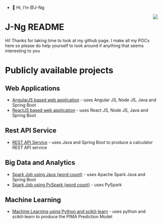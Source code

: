 - 👋 Hi, I’m @J-Ng
<img src="blackcurrent.jpg" align="right" />

# J-Ng README

Hi! Thanks for taking time to look at my github page. I make all my POCs here so please do help yourself to look around if anything that seems interesting to you

# Publicly available projects

## Web Applications

- [AngularJS based web application](https://github.com/J-Ng/) - uses Angular JS, Node JS, Java and Spring Boot
- [ReactJS based web application](https://github.com/J-Ng/) - uses React JS, Node JS, Java and Spring Boot

## Rest API Service

- [REST API Service](https://github.com/J-Ng/) - uses Java and Spring Boot to produce a calculator REST API service

## Big Data and Analytics

- [Spark Job using Java (word count)](https://github.com/J-Ng/) - uses Apache Spark Java and Spring Boot
- [Spark Job using PySpark (word count)](https://github.com/J-Ng/) - uses PySpark

## Machine Learning

- [Machine Learning using Python and scikit-learn](https://github.com/J-Ng/) - uses python and scikit-learn to produce the PIMA Prediction Model

